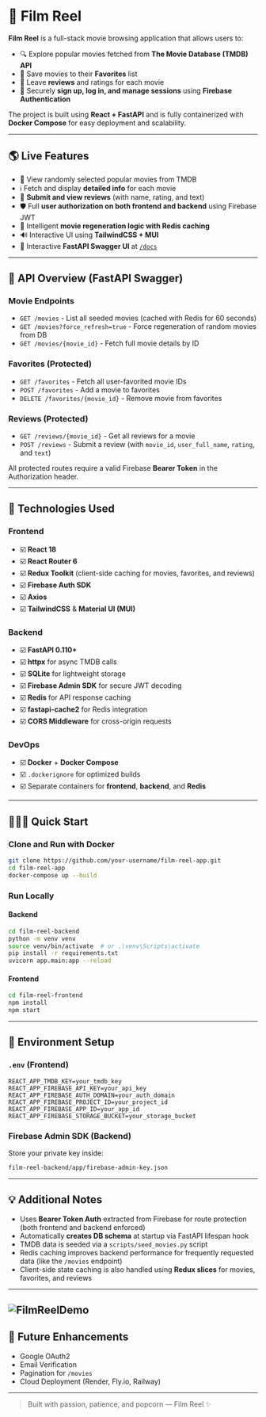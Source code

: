 # 🎥 Film Reel

**Film Reel** is a full-stack movie browsing application that allows users to:

- 🔍 Explore popular movies fetched from **The Movie Database (TMDB) API**
- 💞 Save movies to their **Favorites** list
- 📝 Leave **reviews** and ratings for each movie
- 🔐 Securely **sign up, log in, and manage sessions** using **Firebase Authentication**

The project is built using **React + FastAPI** and is fully containerized with **Docker Compose** for easy deployment and scalability.

---

## 🌎 Live Features

- 🎥 View randomly selected popular movies from TMDB
- ℹ️ Fetch and display **detailed info** for each movie
- 📄 **Submit and view reviews** (with name, rating, and text)
- 🛡️ Full **user authorization on both frontend and backend** using Firebase JWT
- 🔁 Intelligent **movie regeneration logic with Redis caching**
- 🔊 Interactive UI using **TailwindCSS + MUI**
- 🏐 Interactive **FastAPI Swagger UI** at [`/docs`](http://localhost:8000/docs)

---

## 📝 API Overview (FastAPI Swagger)

### Movie Endpoints

- `GET /movies` - List all seeded movies (cached with Redis for 60 seconds)
- `GET /movies?force_refresh=true` - Force regeneration of random movies from DB
- `GET /movies/{movie_id}` - Fetch full movie details by ID

### Favorites (Protected)

- `GET /favorites` - Fetch all user-favorited movie IDs
- `POST /favorites` - Add a movie to favorites
- `DELETE /favorites/{movie_id}` - Remove movie from favorites

### Reviews (Protected)

- `GET /reviews/{movie_id}` - Get all reviews for a movie
- `POST /reviews` - Submit a review (with `movie_id`, `user_full_name`, `rating`, and `text`)

All protected routes require a valid Firebase **Bearer Token** in the Authorization header.

---

## 🧬 Technologies Used

### Frontend

- ☑️ **React 18**
- ☑️ **React Router 6**
- ☑️ **Redux Toolkit** (client-side caching for movies, favorites, and reviews)
- ☑️ **Firebase Auth SDK**
- ☑️ **Axios**
- ☑️ **TailwindCSS** & **Material UI (MUI)**

### Backend

- ☑️ **FastAPI 0.110+**
- ☑️ **httpx** for async TMDB calls
- ☑️ **SQLite** for lightweight storage
- ☑️ **Firebase Admin SDK** for secure JWT decoding
- ☑️ **Redis** for API response caching
- ☑️ **fastapi-cache2** for Redis integration
- ☑️ **CORS Middleware** for cross-origin requests

### DevOps

- ☑️ **Docker** + **Docker Compose**
- ☑️ `.dockerignore` for optimized builds
- ☑️ Separate containers for **frontend**, **backend**, and **Redis**

---

## 🏃🏼‍♂️ Quick Start

### Clone and Run with Docker

```bash
git clone https://github.com/your-username/film-reel-app.git
cd film-reel-app
docker-compose up --build
```

### Run Locally

#### Backend

```bash
cd film-reel-backend
python -m venv venv
source venv/bin/activate  # or .\venv\Scripts\activate
pip install -r requirements.txt
uvicorn app.main:app --reload
```

#### Frontend

```bash
cd film-reel-frontend
npm install
npm start
```

---

## 🔐 Environment Setup

### `.env` (Frontend)

```env
REACT_APP_TMDB_KEY=your_tmdb_key
REACT_APP_FIREBASE_API_KEY=your_api_key
REACT_APP_FIREBASE_AUTH_DOMAIN=your_auth_domain
REACT_APP_FIREBASE_PROJECT_ID=your_project_id
REACT_APP_FIREBASE_APP_ID=your_app_id
REACT_APP_FIREBASE_STORAGE_BUCKET=your_storage_bucket
```

### Firebase Admin SDK (Backend)

Store your private key inside:

```bash
film-reel-backend/app/firebase-admin-key.json
```

---

## 💡 Additional Notes

- Uses **Bearer Token Auth** extracted from Firebase for route protection (both frontend and backend enforced)
- Automatically **creates DB schema** at startup via FastAPI lifespan hook
- TMDB data is seeded via a `scripts/seed_movies.py` script
- Redis caching improves backend performance for frequently requested data (like the `/movies` endpoint)
- Client-side state caching is also handled using **Redux slices** for movies, favorites, and reviews

---
![FilmReelDemo](https://github.com/user-attachments/assets/cb6b2796-43c5-4ead-8770-3a3089e89feb)
---

## 🎉 Future Enhancements

- Google OAuth2
- Email Verification
- Pagination for `/movies`
- Cloud Deployment (Render, Fly.io, Railway)

---

> Built with passion, patience, and popcorn — Film Reel ✨
